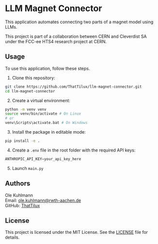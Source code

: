 # LLM Magnet Connector

This application automates connecting two parts of a magnet model using LLMs.

This project is part of a collaboration between CERN and Cleverdist SA under the FCC-ee HTS4 research project at CERN.

## Usage
To use this application, follow these steps.

1. Clone this repository:
```sh
git clone https://github.com/ThatTilux/llm-magnet-connector.git
cd llm-magnet-connector
```  

2. Create a virtual environment:
```sh
python -m venv venv
source venv/bin/activate # On Linux
# or
venv\Scripts\activate.bat # On Windows
```

3. Install the package in editable mode:
```sh
pip install -e .
```

4. Create a `.env` file in the root folder with the required API keys:
```python
ANTHROPIC_API_KEY=your_api_key_here
```

5. Launch ```main.py```

## Authors

Ole Kuhlmann  
Email: [ole.kuhlmann@rwth-aachen.de](mailto:ole.kuhlmann@rwth-aachen.de)  
GitHub: [ThatTilux](https://github.com/ThatTilux)

## License

This project is licensed under the MIT License. See the [LICENSE](LICENSE) file for details.
